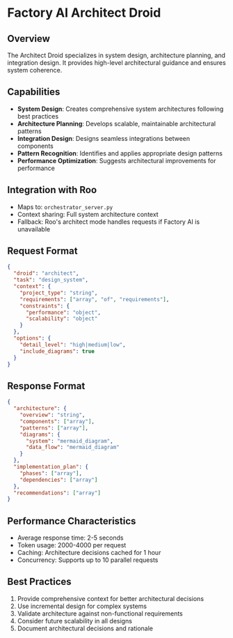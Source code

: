 # Factory AI Architect Droid

## Overview
The Architect Droid specializes in system design, architecture planning, and integration design. It provides high-level architectural guidance and ensures system coherence.

## Capabilities
- **System Design**: Creates comprehensive system architectures following best practices
- **Architecture Planning**: Develops scalable, maintainable architectural patterns
- **Integration Design**: Designs seamless integrations between components
- **Pattern Recognition**: Identifies and applies appropriate design patterns
- **Performance Optimization**: Suggests architectural improvements for performance

## Integration with Roo
- Maps to: `orchestrator_server.py`
- Context sharing: Full system architecture context
- Fallback: Roo's architect mode handles requests if Factory AI is unavailable

## Request Format
```json
{
  "droid": "architect",
  "task": "design_system",
  "context": {
    "project_type": "string",
    "requirements": ["array", "of", "requirements"],
    "constraints": {
      "performance": "object",
      "scalability": "object"
    }
  },
  "options": {
    "detail_level": "high|medium|low",
    "include_diagrams": true
  }
}
```

## Response Format
```json
{
  "architecture": {
    "overview": "string",
    "components": ["array"],
    "patterns": ["array"],
    "diagrams": {
      "system": "mermaid_diagram",
      "data_flow": "mermaid_diagram"
    }
  },
  "implementation_plan": {
    "phases": ["array"],
    "dependencies": ["array"]
  },
  "recommendations": ["array"]
}
```

## Performance Characteristics
- Average response time: 2-5 seconds
- Token usage: 2000-4000 per request
- Caching: Architecture decisions cached for 1 hour
- Concurrency: Supports up to 10 parallel requests

## Best Practices
1. Provide comprehensive context for better architectural decisions
2. Use incremental design for complex systems
3. Validate architecture against non-functional requirements
4. Consider future scalability in all designs
5. Document architectural decisions and rationale